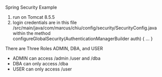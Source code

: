 Spring Security Example

1. run on Tomcat 8.5.5
2. login credentials are in this file /src/main/java/com/marcus/chiu/config/security/SecurityConfig.java
  within the method configureGlobalSecurity(AuthenticationManagerBuilder auth) { ... }
  
  There are Three Roles ADMIN, DBA, and USER
- ADMIN can access /admin /user and /dba
- DBA can only access /dba
- USER can only access /user